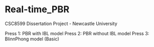 # Real-time_PBR
CSC8599 Dissertation Project - Newcastle University

Press 1:	PBR with IBL model
Press 2:	PBR without IBL model
Press 3:	BlinnPhong model (Basic)

